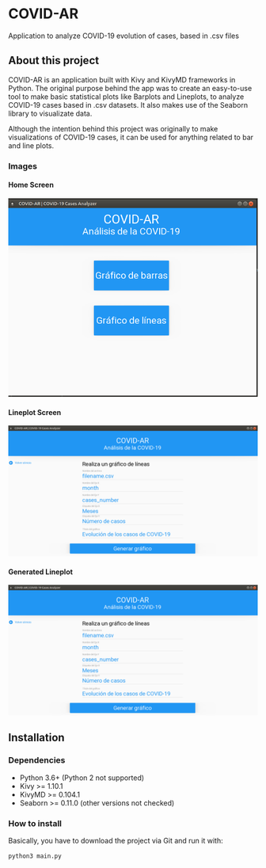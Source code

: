 # COVID-AR
Application to analyze COVID-19 evolution of cases, based in .csv files

## About this project

COVID-AR is an application built with Kivy and KivyMD frameworks in Python. The original purpose behind the app was to create an easy-to-use tool to make basic statistical plots like Barplots and Lineplots, to analyze COVID-19 cases based in .csv datasets. It also makes use of the Seaborn library to visualizate data.

Although the intention behind this project was originally to make visualizations of COVID-19 cases, it can be used for anything related to bar and line plots.

### Images
#### Home Screen
![Image of Yaktocat](https://github.com/iamciro/covid-ar/blob/master/imgs/1.png)
#### Lineplot Screen
![Image of Yaktocat](https://github.com/iamciro/covid-ar/blob/master/imgs/2.png)
#### Generated Lineplot
![Image of Yaktocat](https://github.com/iamciro/covid-ar/blob/master/imgs/2.png)

## Installation 

### Dependencies 

* Python 3.6+ (Python 2 not supported)
* Kivy >= 1.10.1
* KivyMD >= 0.104.1
* Seaborn >= 0.11.0 (other versions not checked)

### How to install

Basically, you have to download the project via Git and run it with: 

```
python3 main.py
```
